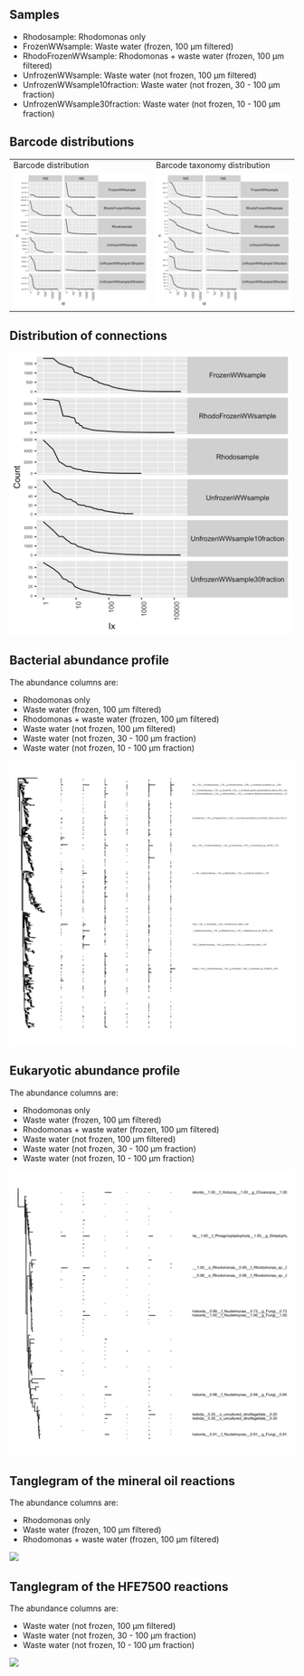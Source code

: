 ## Samples

-   Rhodosample: Rhodomonas only
-   FrozenWWsample: Waste water (frozen, 100 µm filtered)
-   RhodoFrozenWWsample: Rhodomonas + waste water (frozen, 100 µm
    filtered)
-   UnfrozenWWsample: Waste water (not frozen, 100 µm filtered)
-   UnfrozenWWsample10fraction: Waste water (not frozen, 30 - 100 µm
    fraction)
-   UnfrozenWWsample30fraction: Waste water (not frozen, 10 - 100 µm
    fraction)

## Barcode distributions

<table>
<tr>
<td>
Barcode distribution
</td>
<td>
Barcode taxonomy distribution
</td>
</tr>
<tr>
<td valign="top">
<img src="../figures/bc_distribution.png">
</td>
<td valign="top">
<img src="../figures/bc_tax_distribution.png">
</td>
</tr>
</table>

## Distribution of connections

<td valign="top">
<img src="../figures/connection_distribution.png" width=500>
</td>

## Bacterial abundance profile

The abundance columns are:

-   Rhodomonas only
-   Waste water (frozen, 100 µm filtered)
-   Rhodomonas + waste water (frozen, 100 µm filtered)
-   Waste water (not frozen, 100 µm filtered)
-   Waste water (not frozen, 30 - 100 µm fraction)
-   Waste water (not frozen, 10 - 100 µm fraction)

<td valign="top">
<img src="../figures/bact_abunds.png" >
</td>

## Eukaryotic abundance profile

The abundance columns are:

-   Rhodomonas only
-   Waste water (frozen, 100 µm filtered)
-   Rhodomonas + waste water (frozen, 100 µm filtered)
-   Waste water (not frozen, 100 µm filtered)
-   Waste water (not frozen, 30 - 100 µm fraction)
-   Waste water (not frozen, 10 - 100 µm fraction)

<td valign="top">
<img src="../figures/euk_abunds.png" >
</td>

## Tanglegram of the mineral oil reactions

The abundance columns are:

-   Rhodomonas only
-   Waste water (frozen, 100 µm filtered)
-   Rhodomonas + waste water (frozen, 100 µm filtered)

<td valign="top">
<img src="../figures/mineral_tanglegram.png" >
</td>

## Tanglegram of the HFE7500 reactions

The abundance columns are:

-   Waste water (not frozen, 100 µm filtered)
-   Waste water (not frozen, 30 - 100 µm fraction)
-   Waste water (not frozen, 10 - 100 µm fraction)

<td valign="top">
<img src="../figures/fluor_tanglegram.png" >
</td>

